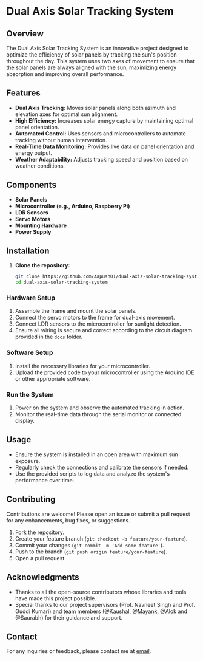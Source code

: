 # Dual Axis Solar Tracking System

 

## Overview

The Dual Axis Solar Tracking System is an innovative project designed to optimize the efficiency of solar panels by tracking the sun's position throughout the day. This system uses two axes of movement to ensure that the solar panels are always aligned with the sun, maximizing energy absorption and improving overall performance.

## Features

- **Dual Axis Tracking:** Moves solar panels along both azimuth and elevation axes for optimal sun alignment.
- **High Efficiency:** Increases solar energy capture by maintaining optimal panel orientation.
- **Automated Control:** Uses sensors and microcontrollers to automate tracking without human intervention.
- **Real-Time Data Monitoring:** Provides live data on panel orientation and energy output.
- **Weather Adaptability:** Adjusts tracking speed and position based on weather conditions.

## Components

- **Solar Panels**
- **Microcontroller (e.g., Arduino, Raspberry Pi)**
- **LDR Sensors**
- **Servo Motors**
- **Mounting Hardware**
- **Power Supply**

## Installation

1. **Clone the repository:**
   ```bash
   git clone https://github.com/Aapush01/dual-axis-solar-tracking-system.git
   cd dual-axis-solar-tracking-system

### Hardware Setup

1. Assemble the frame and mount the solar panels.
2. Connect the servo motors to the frame for dual-axis movement.
3. Connect LDR sensors to the microcontroller for sunlight detection.
4. Ensure all wiring is secure and correct according to the circuit diagram provided in the `docs` folder.

### Software Setup

1. Install the necessary libraries for your microcontroller.
2. Upload the provided code to your microcontroller using the Arduino IDE or other appropriate software.

### Run the System

1. Power on the system and observe the automated tracking in action.
2. Monitor the real-time data through the serial monitor or connected display.

## Usage

- Ensure the system is installed in an open area with maximum sun exposure.
- Regularly check the connections and calibrate the sensors if needed.
- Use the provided scripts to log data and analyze the system's performance over time.

## Contributing

Contributions are welcome! Please open an issue or submit a pull request for any enhancements, bug fixes, or suggestions.

1. Fork the repository.
2. Create your feature branch (`git checkout -b feature/your-feature`).
3. Commit your changes (`git commit -m 'Add some feature'`).
4. Push to the branch (`git push origin feature/your-feature`).
5. Open a pull request.

 

## Acknowledgments

- Thanks to all the open-source contributors whose libraries and tools have made this project possible.
- Special thanks to our project supervisors (Prof. Navneet Singh and Prof.  Guddi Kumari) and team members (@Kaushal, @Mayank, @Alok and @Saurabh) for their guidance and support.

## Contact

For any inquiries or feedback, please contact me at [email](mailto:mdshahidafridia31@gmail.com).
